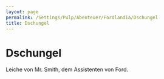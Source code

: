 ```yaml
---
layout: page
permalink: /Settings/Pulp/Abenteuer/Fordlandia/Dschungel
title: Dschungel
---
```


# Dschungel

Leiche von Mr. Smith, dem Assistenten von Ford.


